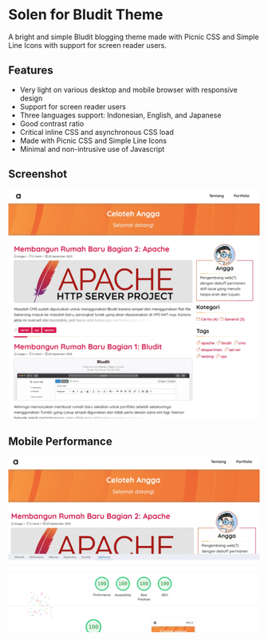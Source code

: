 # Solen for Bludit Theme

A bright and simple Bludit blogging theme made with Picnic CSS and Simple Line Icons with support for screen reader users. 

## Features

- Very light on various desktop and mobile browser with responsive design
- Support for screen reader users
- Three languages support: Indonesian, English, and Japanese
- Good contrast ratio
- Critical inline CSS and asynchronous CSS load
- Made with Picnic CSS and Simple Line Icons
- Minimal and non-intrusive use of Javascript

## Screenshot

![Solen theme for bludit screenshot showing its main page with several articles listed and a sidebar](solenscreenshot.webp)

## Mobile Performance

![Solen theme performance on PageSpeed for mobile mode showing all 100 for Performance, Accessibility, Best Practice, and SEO](solenpagespeed.webp)